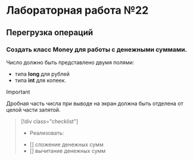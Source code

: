 # Лабораторная работа №22
## Перегрузка операций
### Создать класс **Money** для работы с денежными суммами.

Число должно быть представлено двумя полями:
* типа **long** для рублей 
* типа **int** для копеек.

> [!IMPORTANT]
> Дробная часть числа при выводе на экран должна быть отделена от целой части запятой. 

> [!div class="checklist"]
>* Реализовать:
>  + [] сложение денежных сумм
>  + [] вычитание денежных сумм